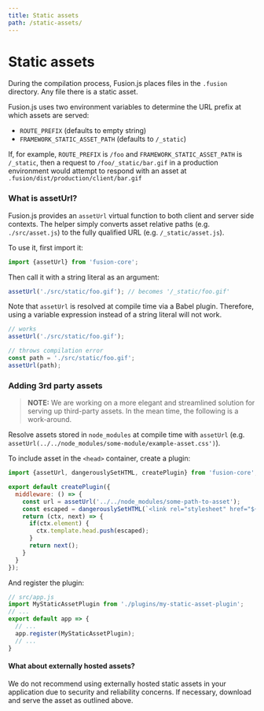 ```yaml
---
title: Static assets
path: /static-assets/
---
```


# Static assets

During the compilation process, Fusion.js places files in the `.fusion` directory. Any file there is a static asset.

Fusion.js uses two environment variables to determine the URL prefix at which assets are served:

* `ROUTE_PREFIX` (defaults to empty string)
* `FRAMEWORK_STATIC_ASSET_PATH` (defaults to `/_static`)

If, for example, `ROUTE_PREFIX` is `/foo` and `FRAMEWORK_STATIC_ASSET_PATH` is `/_static`, then a request to `/foo/_static/bar.gif` in a production environment would attempt to respond with an asset at `.fusion/dist/production/client/bar.gif`

### What is assetUrl?

Fusion.js provides an `assetUrl` virtual function to both client and server side contexts. The helper simply converts asset relative paths (e.g. `./src/asset.js`) to the fully qualified URL (e.g. `/_static/asset.js`).

To use it, first import it:

```js
import {assetUrl} from 'fusion-core';
```

Then call it with a string literal as an argument:

```js
assetUrl('./src/static/foo.gif'); // becomes '/_static/foo.gif'
```

Note that `assetUrl` is resolved at compile time via a Babel plugin. Therefore, using a variable expression instead of a string literal will not work.

```js
// works
assetUrl('./src/static/foo.gif');

// throws compilation error
const path = './src/static/foo.gif';
assetUrl(path);
```

### Adding 3rd party assets

> **NOTE:** We are working on a more elegant and streamlined solution for serving up third-party assets.  In the mean time, the following is a work-around.

Resolve assets stored in `node_modules` at compile time with `assetUrl` (e.g. `assetUrl(../../node_modules/some-module/example-asset.css')`).

To include asset in the `<head>` container, create a plugin:

```js
import {assetUrl, dangerouslySetHTML, createPlugin} from 'fusion-core';

export default createPlugin({
  middleware: () => {
    const url = assetUrl('../../node_modules/some-path-to-asset');
    const escaped = dangerouslySetHTML(`<link rel="stylesheet" href="${url}">`);
    return (ctx, next) => {
      if(ctx.element) {
        ctx.template.head.push(escaped);
      }
      return next();
    }
  }
});
```

And register the plugin:

```js
// src/app.js
import MyStaticAssetPlugin from './plugins/my-static-asset-plugin';
// ...
export default app => {
  // ...
  app.register(MyStaticAssetPlugin);
  // ...
}
```

#### What about externally hosted assets?

We do not recommend using externally hosted static assets in your application due to security and reliability concerns.  If necessary, download and serve the asset as outlined above.

